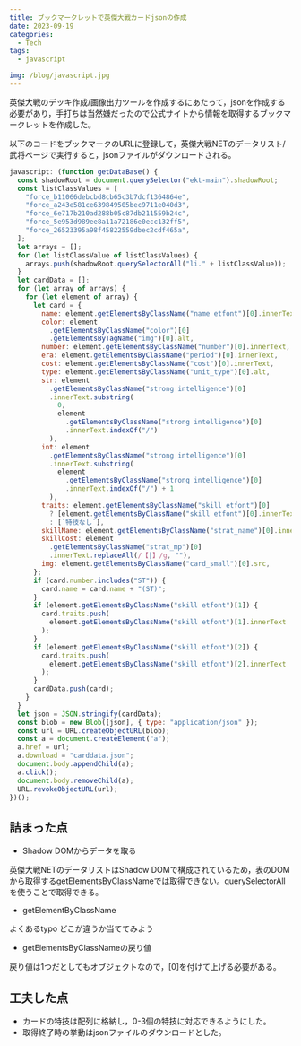 ```yaml
---
title: ブックマークレットで英傑大戦カードjsonの作成
date: 2023-09-19
categories:
  - Tech
tags:
  - javascript

img: /blog/javascript.jpg
---
```


英傑大戦のデッキ作成/画像出力ツールを作成するにあたって，jsonを作成する必要があり，手打ちは当然嫌だったので公式サイトから情報を取得するブックマークレットを作成した。

以下のコードをブックマークのURLに登録して，英傑大戦NETのデータリスト/武将ページで実行すると，jsonファイルがダウンロードされる。

```js
javascript: (function getDataBase() {
  const shadowRoot = document.querySelector("ekt-main").shadowRoot;
  const listClassValues = [
    "force_b11066debcbd8cb65c3b7dcf1364864e",
    "force_a243e581ce639849505bec9711e040d3",
    "force_6e717b210ad288b05c87db211559b24c",
    "force_5e953d989ee8a11a72186e0ecc132ff5",
    "force_26523395a98f45822559dbec2cdf465a",
  ];
  let arrays = [];
  for (let listClassValue of listClassValues) {
    arrays.push(shadowRoot.querySelectorAll("li." + listClassValue));
  }
  let cardData = [];
  for (let array of arrays) {
    for (let element of array) {
      let card = {
        name: element.getElementsByClassName("name etfont")[0].innerText,
        color: element
          .getElementsByClassName("color")[0]
          .getElementsByTagName("img")[0].alt,
        number: element.getElementsByClassName("number")[0].innerText,
        era: element.getElementsByClassName("period")[0].innerText,
        cost: element.getElementsByClassName("cost")[0].innerText,
        type: element.getElementsByClassName("unit_type")[0].alt,
        str: element
          .getElementsByClassName("strong intelligence")[0]
          .innerText.substring(
            0,
            element
              .getElementsByClassName("strong intelligence")[0]
              .innerText.indexOf("/")
          ),
        int: element
          .getElementsByClassName("strong intelligence")[0]
          .innerText.substring(
            element
              .getElementsByClassName("strong intelligence")[0]
              .innerText.indexOf("/") + 1
          ),
        traits: element.getElementsByClassName("skill etfont")[0]
          ? [element.getElementsByClassName("skill etfont")[0].innerText]
          : [`特技なし`],
        skillName: element.getElementsByClassName("strat_name")[0].innerText,
        skillCost: element
          .getElementsByClassName("strat_mp")[0]
          .innerText.replaceAll(/【|】/g, ""),
        img: element.getElementsByClassName("card_small")[0].src,
      };
      if (card.number.includes("ST")) {
        card.name = card.name + "(ST)";
      }
      if (element.getElementsByClassName("skill etfont")[1]) {
        card.traits.push(
          element.getElementsByClassName("skill etfont")[1].innerText
        );
      }
      if (element.getElementsByClassName("skill etfont")[2]) {
        card.traits.push(
          element.getElementsByClassName("skill etfont")[2].innerText
        );
      }
      cardData.push(card);
    }
  }
  let json = JSON.stringify(cardData);
  const blob = new Blob([json], { type: "application/json" });
  const url = URL.createObjectURL(blob);
  const a = document.createElement("a");
  a.href = url;
  a.download = "carddata.json";
  document.body.appendChild(a);
  a.click();
  document.body.removeChild(a);
  URL.revokeObjectURL(url);
})();
```

## 詰まった点

- Shadow DOMからデータを取る

英傑大戦NETのデータリストはShadow DOMで構成されているため，表のDOMから取得するgetElementsByClassNameでは取得できない。querySelectorAllを使うことで取得できる。

- getElementByClassName

よくあるtypo どこが違うか当ててみよう

- getElementsByClassNameの戻り値

戻り値は1つだとしてもオブジェクトなので，[0]を付けて上げる必要がある。

## 工夫した点

- カードの特技は配列に格納し，0-3個の特技に対応できるようにした。
- 取得終了時の挙動はjsonファイルのダウンロードとした。